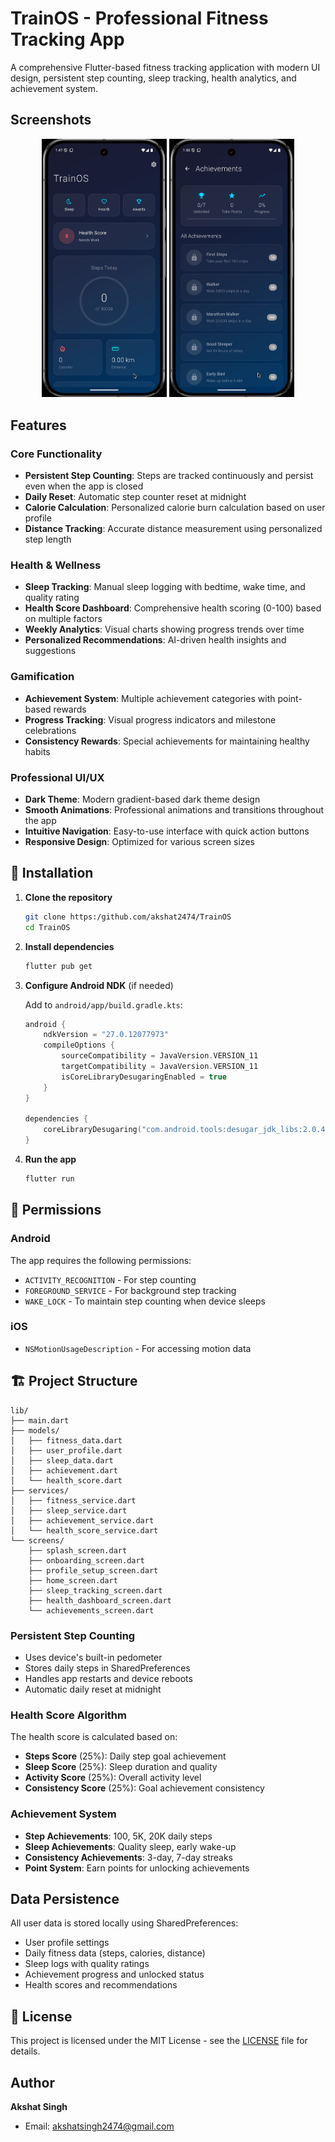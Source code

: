 # TrainOS - Professional Fitness Tracking App

A comprehensive Flutter-based fitness tracking application with modern UI design, persistent step counting, sleep tracking, health analytics, and achievement system.

##  Screenshots

<div align="center">
  <img src="screenshots/home_screen.jpg" width="200" alt="Home Screen"/>
  <img src="screenshots/achievements.jpg" width="200" alt="Achievements"/>
</div>

## Features

### Core Functionality
- **Persistent Step Counting**: Steps are tracked continuously and persist even when the app is closed
- **Daily Reset**: Automatic step counter reset at midnight
- **Calorie Calculation**: Personalized calorie burn calculation based on user profile
- **Distance Tracking**: Accurate distance measurement using personalized step length

### Health & Wellness
- **Sleep Tracking**: Manual sleep logging with bedtime, wake time, and quality rating
- **Health Score Dashboard**: Comprehensive health scoring (0-100) based on multiple factors
- **Weekly Analytics**: Visual charts showing progress trends over time
- **Personalized Recommendations**: AI-driven health insights and suggestions

### Gamification
- **Achievement System**: Multiple achievement categories with point-based rewards
- **Progress Tracking**: Visual progress indicators and milestone celebrations
- **Consistency Rewards**: Special achievements for maintaining healthy habits

### Professional UI/UX
- **Dark Theme**: Modern gradient-based dark theme design
- **Smooth Animations**: Professional animations and transitions throughout the app
- **Intuitive Navigation**: Easy-to-use interface with quick action buttons
- **Responsive Design**: Optimized for various screen sizes

## 🔧 Installation

1. **Clone the repository**
   ```bash
   git clone https:/github.com/akshat2474/TrainOS
   cd TrainOS
   ```

2. **Install dependencies**
   ```bash
   flutter pub get
   ```

3. **Configure Android NDK** (if needed)
   
   Add to `android/app/build.gradle.kts`:
   ```kotlin
   android {
       ndkVersion = "27.0.12077973"
       compileOptions {
           sourceCompatibility = JavaVersion.VERSION_11
           targetCompatibility = JavaVersion.VERSION_11
           isCoreLibraryDesugaringEnabled = true
       }
   }
   
   dependencies {
       coreLibraryDesugaring("com.android.tools:desugar_jdk_libs:2.0.4")
   }
   ```

4. **Run the app**
   ```bash
   flutter run
   ```

## 📱 Permissions

### Android
The app requires the following permissions:
- `ACTIVITY_RECOGNITION` - For step counting
- `FOREGROUND_SERVICE` - For background step tracking
- `WAKE_LOCK` - To maintain step counting when device sleeps

### iOS
- `NSMotionUsageDescription` - For accessing motion data

## 🏗️ Project Structure

```
lib/
├── main.dart                
├── models/                 
│   ├── fitness_data.dart
│   ├── user_profile.dart
│   ├── sleep_data.dart
│   ├── achievement.dart
│   └── health_score.dart
├── services/                
│   ├── fitness_service.dart
│   ├── sleep_service.dart
│   ├── achievement_service.dart
│   └── health_score_service.dart
└── screens/                
    ├── splash_screen.dart
    ├── onboarding_screen.dart
    ├── profile_setup_screen.dart
    ├── home_screen.dart
    ├── sleep_tracking_screen.dart
    ├── health_dashboard_screen.dart
    └── achievements_screen.dart
```

### Persistent Step Counting
- Uses device's built-in pedometer
- Stores daily steps in SharedPreferences
- Handles app restarts and device reboots
- Automatic daily reset at midnight

### Health Score Algorithm
The health score is calculated based on:
- **Steps Score** (25%): Daily step goal achievement
- **Sleep Score** (25%): Sleep duration and quality
- **Activity Score** (25%): Overall activity level
- **Consistency Score** (25%): Goal achievement consistency

### Achievement System
- **Step Achievements**: 100, 5K, 20K daily steps
- **Sleep Achievements**: Quality sleep, early wake-up
- **Consistency Achievements**: 3-day, 7-day streaks
- **Point System**: Earn points for unlocking achievements

## Data Persistence

All user data is stored locally using SharedPreferences:
- User profile settings
- Daily fitness data (steps, calories, distance)
- Sleep logs with quality ratings
- Achievement progress and unlocked status
- Health scores and recommendations

## 📄 License

This project is licensed under the MIT License - see the [LICENSE](LICENSE) file for details.

## Author

**Akshat Singh**
- Email: akshatsingh2474@gmail.com
